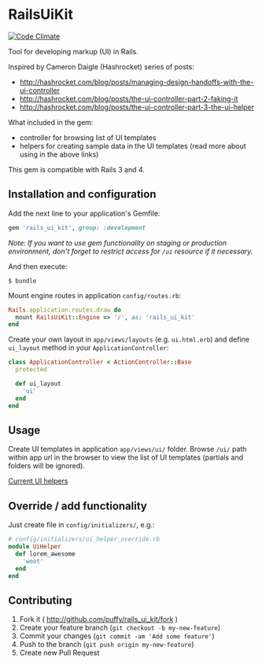 # RailsUiKit

[![Code Climate](https://codeclimate.com/github/puffy/rails_ui_kit.png)](https://codeclimate.com/github/puffy/rails_ui_kit)

Tool for developing markup (UI) in Rails.

Inspired by Cameron Daigle (Hashrocket) series of posts:
* http://hashrocket.com/blog/posts/managing-design-handoffs-with-the-ui-controller
* http://hashrocket.com/blog/posts/the-ui-controller-part-2-faking-it
* http://hashrocket.com/blog/posts/the-ui-controller-part-3-the-ui-helper

What included in the gem:

* controller for browsing list of UI templates
* helpers for creating sample data in the UI templates (read more about using in the above links)

This gem is compatible with Rails 3 and 4.

## Installation and configuration

Add the next line to your application's Gemfile:

```ruby
gem 'rails_ui_kit', group: :development
```

*Note: If you want to use gem functionality on staging or production environment, don't forget to restrict access for `/ui` resource if it necessary.*

And then execute:

    $ bundle

Mount engine routes in application `config/routes.rb`:

```ruby
Rails.application.routes.draw do
  mount RailsUiKit::Engine => '/', as: 'rails_ui_kit'
end
```

Create your own layout in `app/views/layouts` (e.g. `ui.html.erb`) and define `ui_layout` method in your `ApplicationController`:

```ruby
class ApplicationController < ActionController::Base
  protected

  def ui_layout
    'ui'
  end
end
```

## Usage

Create UI templates in application `app/views/ui/` folder.
Browse `/ui/` path within app url in the browser to view the list of UI templates (partials and folders will be ignored).

[Current UI helpers](https://github.com/puffy/rails_ui_kit/blob/master/app/helpers/ui_helper.rb)

## Override / add functionality

Just create file in `config/initializers/`, e.g.:

```ruby
# config/initializers/ui_helper_override.rb
module UiHelper
  def lorem_awesome
    'woot'
  end
end
```

## Contributing

1. Fork it ( http://github.com/puffy/rails_ui_kit/fork )
2. Create your feature branch (`git checkout -b my-new-feature`)
3. Commit your changes (`git commit -am 'Add some feature'`)
4. Push to the branch (`git push origin my-new-feature`)
5. Create new Pull Request
